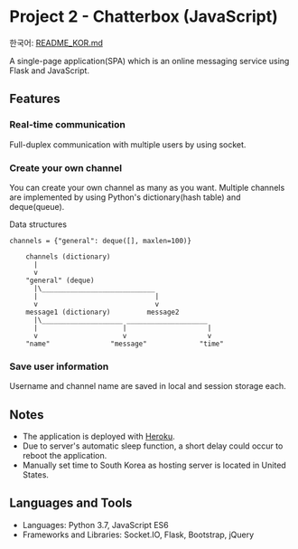 # Project 2 - Chatterbox (JavaScript)

한국어: [README_KOR.md](https://github.com/syntaxkim/project2-chatterbox/blob/master/README_KOR.md)

A single-page application(SPA) which is an online messaging service using Flask and JavaScript.


## Features

### Real-time communication
Full-duplex communication with multiple users by using socket.

### Create your own channel
You can create your own channel as many as you want. Multiple channels are implemented by using Python's dictionary(hash table) and deque(queue).

Data structures
```
channels = {"general": deque([], maxlen=100)}

    channels (dictionary)
      |
      v
    "general" (deque)
      |\____________________________
      |                             |
      v                             v
    message1 (dictionary)         message2 
      |\____________________ ____________________
      |                     |                    |
      v                     v                    v
    "name"               "message"             "time"
```

### Save user information
Username and channel name are saved in local and session storage each.

## Notes
* The application is deployed with [Heroku](https://www.heroku.com).
* Due to server's automatic sleep function, a short delay could occur to reboot the application.
* Manually set time to South Korea as hosting server is located in United States.


## Languages and Tools
* Languages: Python 3.7, JavaScript ES6
* Frameworks and Libraries: Socket.IO, Flask, Bootstrap, jQuery
